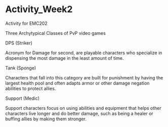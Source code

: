 # Activity_Week2
Activity for EMC202

Three Archytypical Classes of PvP video games

DPS (Striker)

Acronym for Damage for second, are playable characters who specialize in dispensing the most damage in the least amount of time.

Tank (Sponge)

Characters that fall into this category are built for punishment by having the largest health pool and often adapts armor or other damage negation abilities to protect allies.

Support (Medic)

Support characters focus on using abilities and equipment that helps other characters live longer and do better damage, such as being a healer or buffing allies by making them stronger.
